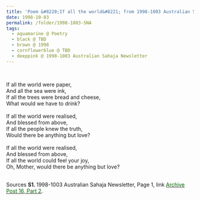 ```yaml
---
title: 'Poem &#8220;If all the world&#8221; from 1998-1003 Australian Sahaja Newsletter, Page 1'
date: 1998-10-03
permalink: /folder/1998-1003-SNA
tags:
  - aquamarine @ Poetry
  - black @ TBD
  - brown @ 1998
  - cornflowerblue @ TBD
  - deeppink @ 1998-1003 Australian Sahaja Newsletter
---
```


<br>

<p>
If all the world were paper,<br>
And all the sea were ink,<br>
If all the trees were bread and cheese,<br>
What would we have to drink?<br>
<br>
If all the world were realised,<br>
And blessed from above,<br>
If all the people knew the truth,<br>
Would there be anything but love?<br>
<br>
If all the world were realised,<br>
And blessed from above,<br>
If all the world could feel your joy,<br>
Oh, Mother, would there be anything but love?<br>
</p>

<br>

<wave-list>
<list-title color="DarkSeaGreen" width="55">Sources</list-title>
  <list-item color="BlanchedAlmond"  width="280"><b>S1. </b> 1998-1003 Australian Sahaja Newsletter, Page 1, link </font> <a href="https://seven-teams.github.io/archives/2023/1215"><font color="DarkGreen">Archive Post 16, Part 2</font></a>.</list-item>
</wave-list>